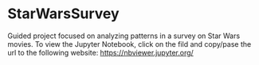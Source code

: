 # StarWarsSurvey
Guided project focused on analyzing patterns in a survey on Star Wars movies.
To view the Jupyter Notebook, click on the fild and copy/pase the url to the following
website: https://nbviewer.jupyter.org/
